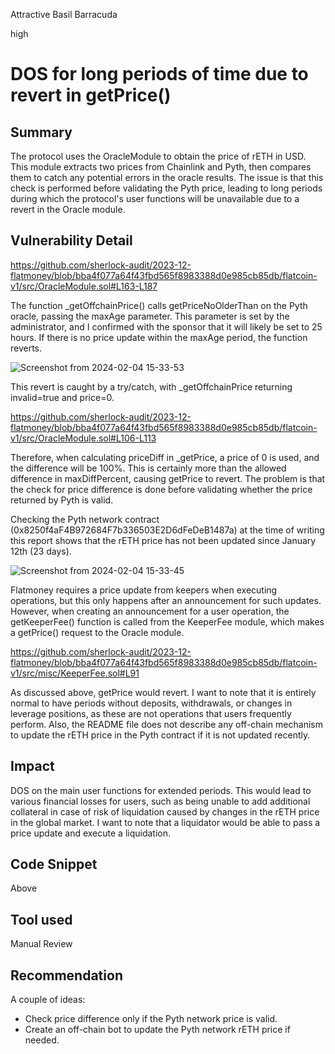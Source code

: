 Attractive Basil Barracuda

high

# DOS for long periods of time due to revert in getPrice()

## Summary

The protocol uses the OracleModule to obtain the price of rETH in USD. This module extracts two prices from Chainlink and Pyth, then compares them to catch any potential errors in the oracle results. The issue is that this check is performed before validating the Pyth price, leading to long periods during which the protocol's user functions will be unavailable due to a revert in the Oracle module.

## Vulnerability Detail

https://github.com/sherlock-audit/2023-12-flatmoney/blob/bba4f077a64f43fbd565f8983388d0e985cb85db/flatcoin-v1/src/OracleModule.sol#L163-L187

The function _getOffchainPrice() calls getPriceNoOlderThan on the Pyth oracle, passing the maxAge parameter. This parameter is set by the administrator, and I confirmed with the sponsor that it will likely be set to 25 hours. If there is no price update within the maxAge period, the function reverts. 

![Screenshot from 2024-02-04 15-33-53](https://github.com/sherlock-audit/2023-12-flatmoney-gstoyanovbg/assets/57452234/0073bb6d-826f-4e82-ae8e-c51867e439ad)

This revert is caught by a try/catch, with _getOffchainPrice returning invalid=true and price=0. 

https://github.com/sherlock-audit/2023-12-flatmoney/blob/bba4f077a64f43fbd565f8983388d0e985cb85db/flatcoin-v1/src/OracleModule.sol#L106-L113

Therefore, when calculating priceDiff in _getPrice, a price of 0 is used, and the difference will be 100%. This is certainly more than the allowed difference in maxDiffPercent, causing getPrice to revert. The problem is that the check for price difference is done before validating whether the price returned by Pyth is valid.

Checking the Pyth network contract (0x8250f4aF4B972684F7b336503E2D6dFeDeB1487a) at the time of writing this report shows that the rETH price has not been updated since January 12th (23 days).

![Screenshot from 2024-02-04 15-33-45](https://github.com/sherlock-audit/2023-12-flatmoney-gstoyanovbg/assets/57452234/a2261f2a-1ca0-4e1a-acfc-996ea8b1ace9)


Flatmoney requires a price update from keepers when executing operations, but this only happens after an announcement for such updates. However, when creating an announcement for a user operation, the getKeeperFee() function is called from the KeeperFee module, which makes a getPrice() request to the Oracle module.

https://github.com/sherlock-audit/2023-12-flatmoney/blob/bba4f077a64f43fbd565f8983388d0e985cb85db/flatcoin-v1/src/misc/KeeperFee.sol#L91

As discussed above, getPrice would revert. I want to note that it is entirely normal to have periods without deposits, withdrawals, or changes in leverage positions, as these are not operations that users frequently perform. Also, the README file does not describe any off-chain mechanism to update the rETH price in the Pyth contract if it is not updated recently.

## Impact

DOS on the main user functions for extended periods. This would lead to various financial losses for users, such as being unable to add additional collateral in case of risk of liquidation caused by changes in the rETH price in the global market. I want to note that a liquidator would be able to pass a price update and execute a liquidation.

## Code Snippet

Above

## Tool used

Manual Review

## Recommendation

A couple of ideas: 
- Check price difference only if the Pyth network price is valid.
- Create an off-chain bot to update the Pyth network rETH price if needed.
